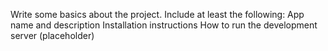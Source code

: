 Write some basics about the project. Include at least the following:
App name and description
Installation instructions
How to run the development server (placeholder)